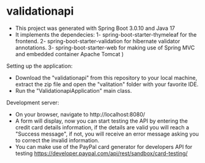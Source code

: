 # validationapi
* This project was generated with Spring Boot 3.0.10 and Java 17
* It implements the dependecies:
  1- spring-boot-starter-thymeleaf for the frontend.
  2- spring-boot-starter-validation for hibernate validator annotations.
  3- spring-boot-starter-web for making use of Spring MVC and embedded container Apache Tomcat )

Setting up the application:
* Download the "validationapi" from this repository to your local machine, extract the zip file and open the "valitation" folder with your favorite IDE. 
* Run the "ValidationapiApplication" main class.
  
Development server:
* On your browser, navigate to http://localhost:8080/
* A form will display, now you can start testing the API by entering the credit card details information, if the details are valid you will reach a "Success message", if not, you will receive an error message asking you to correct the invalid information.
* You can make use of the PayPal card generator for developers API for testing https://developer.paypal.com/api/rest/sandbox/card-testing/ 

